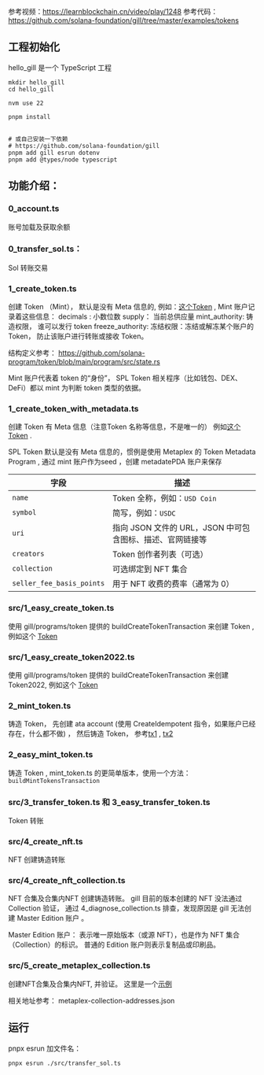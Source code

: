 
参考视频：https://learnblockchain.cn/video/play/1248
参考代码：https://github.com/solana-foundation/gill/tree/master/examples/tokens



## 工程初始化

hello_gill 是一个 TypeScript 工程

```
mkdir hello_gill
cd hello_gill

nvm use 22

pnpm install


# 或自己安装一下依赖
# https://github.com/solana-foundation/gill
pnpm add gill esrun dotenv 
pnpm add @types/node typescript

```

## 功能介绍：

### 0_account.ts
账号加载及获取余额

### 0_transfer_sol.ts：

Sol 转账交易

### 1_create_token.ts

创建 Token （Mint）， 默认是没有 Meta 信息的, 例如：[这个Token](https://explorer.solana.com/address/4fzXpMnMK3xc6wGf9xuLg56gVCqKXeQybEJ4x3jEXc9X?cluster=devnet) , Mint 账户记录着这些信息：
decimals : 小数位数 
supply： 当前总供应量
mint_authority: 铸造权限， 谁可以发行 token 
freeze_authority: 冻结权限：冻结或解冻某个账户的 Token， 防止该账户进行转账或接收 Token。

结构定义参考：
https://github.com/solana-program/token/blob/main/program/src/state.rs

Mint 账户代表着 token 的“身份”， SPL Token 相关程序（比如钱包、DEX、DeFi）都以 mint 为判断 token 类型的依据。

###  1_create_token_with_metadata.ts


创建 Token 有 Meta 信息（注意Token 名称等信息，不是唯一的）
例如[这个 Token](https://explorer.solana.com/address/GkoTqdPyXFnEg27ZrRZbd5D1Hgb2M76aQ44Ed9vqZLot/metadata?cluster=devnet) .

SPL Token 默认是没有 Meta 信息的，惯例是使用 Metaplex 的 Token Metadata Program , 通过 mint 账户作为seed ，创建 metadatePDA 账户来保存


| 字段                        | 描述                                   |
| ------------------------- | ------------------------------------ |
| `name`                    | Token 全称，例如：`USD Coin`               |
| `symbol`                  | 简写，例如：`USDC`                         |
| `uri`                     | 指向 JSON 文件的 URL，JSON 中可包含图标、描述、官网链接等 |
| `creators`                | Token 创作者列表（可选）                      |
| `collection`              | 可选绑定到 NFT 集合                         |
| `seller_fee_basis_points` | 用于 NFT 收费的费率（通常为 0）                  |

### src/1_easy_create_token.ts

使用 gill/programs/token 提供的 buildCreateTokenTransaction 来创建 Token , 例如这个 [Token](https://explorer.solana.com/address/CT1RcDHat3KZpg3kkj3MCQuMP7xduLRgk1QRyySnSdKL?cluster=devnet)


### src/1_easy_create_token2022.ts

使用 gill/programs/token 提供的 buildCreateTokenTransaction 来创建 Token2022, 例如这个 [Token](https://explorer.solana.com/address/2WGmr7AmXgFnonvHCDiu4GMaHtHxiVfa53rMv3CnNGXf?cluster=devnet)

### 2_mint_token.ts

铸造 Token， 先创建 ata account (使用 CreateIdempotent 指令，如果账户已经存在，什么都不做) ， 然后铸造 Token， 参考[tx1](https://explorer.solana.com/tx/8jzbfVB2VFJ5Sa8ppWPevkxnVGm2mdFy9qFsqmjEKA1CyyyXjLoQY3Z9CpQv2sFFPkTEwJRMeYuM45hRP2MJy66?cluster=devnet) , [tx2](https://explorer.solana.com/tx/2YEahcxkePScbNZUkncY5pq53vK6ao1Mu3ALRhNn8qQnASES9TKetv2axrYyna8NB9bnpPTqPW3Ga82JFQgJXi7G?cluster=devnet)

### 2_easy_mint_token.ts

铸造 Token , mint_token.ts 的更简单版本，使用一个方法： `buildMintTokensTransaction`

### src/3_transfer_token.ts 和 3_easy_transfer_token.ts

Token 转账

### src/4_create_nft.ts

NFT 创建铸造转账

### src/4_create_nft_collection.ts

NFT 合集及合集内NFT  创建铸造转账。
gill 目前的版本创建的 NFT 没法通过Collection 验证， 通过 4_diagnose_collection.ts 排查，发现原因是  gill 无法创建 Master Edition 账户 。

Master Edition 账户： 表示唯一原始版本（或源 NFT），也是作为 NFT 集合（Collection）的标识。
普通的 Edition 账户则表示复制品或印刷品。

### src/5_create_metaplex_collection.ts

创建NFT合集及合集内NFT, 并验证。
这里是一个[示例](https://explorer.solana.com/address/9PqzLS9hETdB9MkNJMQz5DjnjQKdLEWEqStuS66SjzX4?cluster=devnet)

相关地址参考： metaplex-collection-addresses.json

## 运行

pnpx esrun 加文件名：

```
pnpx esrun ./src/transfer_sol.ts
```


